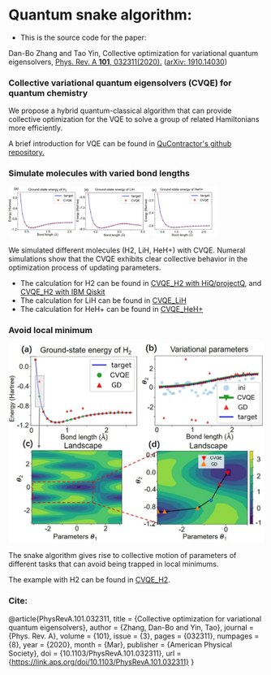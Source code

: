 # Quantum snake algorithm: 
* This is the source code for the paper: 

Dan-Bo Zhang and Tao Yin, Collective optimization for variational quantum eigensolvers, [Phys. Rev. A **101**, 032311(2020).](https://link.aps.org/doi/10.1103/PhysRevA.101.032311) ([arXiv: 1910.14030](https://arxiv.org/abs/1910.14030))

### Collective variational quantum eigensolvers (CVQE) for quantum chemistry

We propose a hybrid quantum-classical algorithm that can provide collective optimization for the VQE
to solve a group of related Hamiltonians more efficiently.

A brief introduction for VQE can be found in [QuContractor's github repository.](https://github.com/QuContractor/VQE_tutorial/)

### Simulate molecules with varied bond lengths



<img src="figs/fig1_1.jpg" alt="energies" style="zoom: 40%;" />

We simulated different molecules (H2, LiH, HeH+) with CVQE. Numeral simulations show that the CVQE exhibits clear collective behavior in the optimization process of updating parameters. 



* The calculation for H2 can be found in [CVQE_H2 with HiQ/projectQ](https://github.com/QuContractor/CVQE/blob/master/H2/snake_VQE_H2_pjq.ipynb), and [CVQE_H2 with IBM Qiskit](https://github.com/QuContractor/CVQE/blob/master/H2/snake_VQE_H2_IBM.ipynb)
* The calculation for LiH can be found in [CVQE_LiH](https://github.com/QuContractor/CVQE/blob/master/LiH/snake_VQE_LiH.ipynb)
* The calculation for HeH+ can be found in [CVQE_HeH+](https://github.com/QuContractor/CVQE/blob/master/HeH%2B/snake_VQE_HeH.ipynb)

### Avoid local minimum



<img src="figs/fig5.jpg" alt="energies" style="zoom: 60%;" />

The snake algorithm gives rise to collective motion of parameters of different tasks
that can avoid being trapped in local minimums. 

The example with H2 can be found in [CVQE_H2](https://github.com/QuContractor/CVQE/blob/master/H2/snake_VQE_H2_2theta.ipynb).



### Cite:

@article{PhysRevA.101.032311,
  title = {Collective optimization for variational quantum eigensolvers},
  author = {Zhang, Dan-Bo and Yin, Tao},
  journal = {Phys. Rev. A},
  volume = {101},
  issue = {3},
  pages = {032311},
  numpages = {8},
  year = {2020},
  month = {Mar},
  publisher = {American Physical Society},
  doi = {10.1103/PhysRevA.101.032311},
  url = {https://link.aps.org/doi/10.1103/PhysRevA.101.032311}
}




